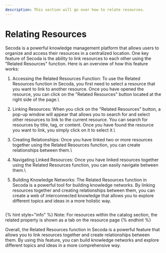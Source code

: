 ```yaml
---
description: This section will go over how to relate resources.
---
```


# Relating Resources

Secoda is a powerful knowledge management platform that allows users to organize and access their resources in a centralized location. One key feature of Secoda is the ability to link resources to each other using the "Related Resources" function. Here is an overview of how this feature works:

1. Accessing the Related Resources Function: To use the Related Resources function in Secoda, you first need to select a resource that you want to link to another resource. Once you have opened the resource, you can click on the "Related Resources" button located at the right side of the page.\

2. Linking Resources: When you click on the "Related Resources" button, a pop-up window will appear that allows you to search for and select other resources to link to the current resource. You can search for resources by title, tag, or content. Once you have found the resource you want to link, you simply click on it to select it.\

3. Creating Relationships: Once you have linked two or more resources together using the Related Resources function, you can create relationships between them.\

4. Navigating Linked Resources: Once you have linked resources together using the Related Resources function, you can easily navigate between them.\

5. Building Knowledge Networks: The Related Resources function in Secoda is a powerful tool for building knowledge networks. By linking resources together and creating relationships between them, you can create a web of interconnected knowledge that allows you to explore different topics and ideas in a more holistic way.

<figure><img src="https://secoda-public-media-assets.s3.amazonaws.com/2c8bb790-252d-45dc-bdd3-1472031ee99c.png" alt=""><figcaption></figcaption></figure>

{% hint style="info" %}
Note: For resources within the catalog section, the related property is shown as a tab on the resource page
{% endhint %}

Overall, the Related Resources function in Secoda is a powerful feature that allows you to link resources together and create relationships between them. By using this feature, you can build knowledge networks and explore different topics and ideas in a more comprehensive way.
